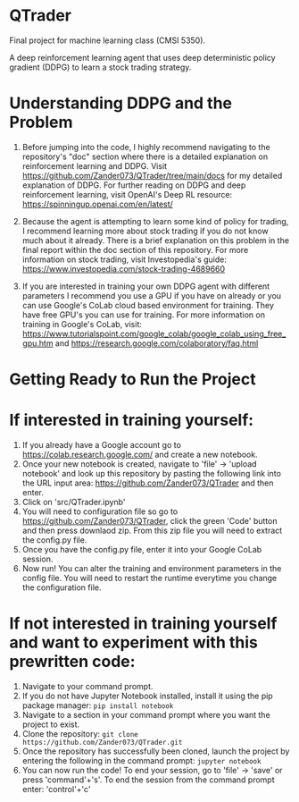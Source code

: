 # QTrader
Final project for machine learning class (CMSI 5350). 

A deep reinforcement learning agent that uses deep deterministic policy gradient (DDPG) to learn a stock trading strategy.

# Understanding DDPG and the Problem
1. Before jumping into the code, I highly recommend navigating to the repository's "doc" section where there is a detailed explanation on reinforcement learning and DDPG. Visit https://github.com/Zander073/QTrader/tree/main/docs for my detailed explanation of DDPG. For further reading on DDPG and deep reinforcement learning, visit OpenAI's Deep RL resource: https://spinningup.openai.com/en/latest/

2. Because the agent is attempting to learn some kind of policy for trading, I recommend learning more about stock trading if you do not know much about it already. There is a brief explanation on this problem in the final report within the doc section of this repository. For more information on stock trading, visit Investopedia's guide: https://www.investopedia.com/stock-trading-4689660

3. If you are interested in training your own DDPG agent with different parameters I recommend you use a GPU if you have on already or you can use Google's CoLab cloud based environment for training. They have free GPU's you can use for training. For more information on training in Google's CoLab, visit: https://www.tutorialspoint.com/google_colab/google_colab_using_free_gpu.htm and https://research.google.com/colaboratory/faq.html

# Getting Ready to Run the Project
  # If interested in training yourself:
  1. If you already have a Google account go to https://colab.research.google.com/ and create a new notebook. 
  2. Once your new notebook is created, navigate to 'file' -> 'upload notebook' and look up this repository by pasting the following link into the URL      input area: https://github.com/Zander073/QTrader and then enter.
  3. Click on 'src/QTrader.ipynb'
  4. You will need to configuration file so go to https://github.com/Zander073/QTrader, click the green 'Code' button and then press downlaod zip. From this zip file you will need to extract the config.py file.
  5. Once you have the config.py file, enter it into your Google CoLab session. 
  6. Now run! You can alter the training and environment parameters in the config file. You will need to restart the runtime everytime you change the configuration file. 
  
  # If not interested in training yourself and want to experiment with this prewritten code:
  1. Navigate to your command prompt. 
  2. If you do not have Jupyter Notebook installed, install it using the pip package manager:
     ```pip install notebook```
  3. Navigate to a section in your command prompt where you want the project to exist. 
  4. Clone the repository: ```git clone https://github.com/Zander073/QTrader.git```
  5. Once the repository has successfully been cloned, launch the project by entering the following in the command prompt: ```jupyter notebook```
  6. You can now run the code! To end your session, go to 'file' -> 'save' or press 'command'+'s'. To end the session from the command prompt enter: 'control'+'c'
